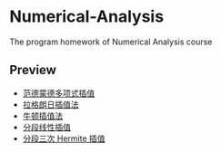 # Numerical-Analysis
The program homework of Numerical Analysis course

## Preview
- [范德蒙德多项式插值](./interp/__init__.py)
- [拉格朗日插值法]()
- [牛顿插值法](./interp/newton.py)
- [分段线性插值]()
- [分段三次 Hermite 插值]()
